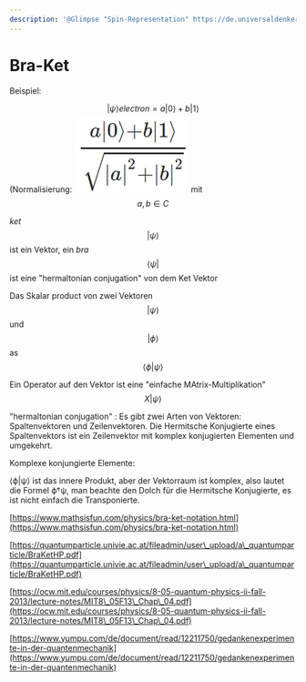 ```yaml
---
description: '@Glimpse "Spin-Representation" https://de.universaldenker.org/lektionen/1126'
---
```


# Bra-Ket

Beispiel:

$$|ψ⟩electron=a|0⟩+b|1⟩$$ (Normalisierung: ![](<../.gitbook/assets/grafik (4) (1).png>) mit $$a,b∈C$$

&#x20;_ket_ $$|ψ⟩$$ ist ein Vektor, ein  _bra_ $$⟨ψ|$$  ist eine "hermaltonian conjugation" von dem Ket Vektor

Das Skalar product von  zwei Vektoren  $$|ψ⟩$$ und $$|ϕ⟩$$ as $$⟨ϕ|ψ⟩$$&#x20;

Ein Operator auf den Vektor ist eine  "einfache MAtrix-Multiplikation" $$X|ψ⟩$$

"hermaltonian conjugation" : Es gibt zwei Arten von Vektoren: Spaltenvektoren und Zeilenvektoren. Die Hermitsche Konjugierte eines Spaltenvektors ist ein Zeilenvektor mit komplex konjugierten Elementen und umgekehrt.

Komplexe konjungierte Elemente:&#x20;

⟨ϕ|ψ⟩ ist das innere Produkt, aber der Vektorraum ist komplex, also lautet die Formel ϕ†ψ, man beachte den Dolch für die Hermitsche Konjugierte, es ist nicht einfach die Transponierte.

[https://www.mathsisfun.com/physics/bra-ket-notation.html](https://www.mathsisfun.com/physics/bra-ket-notation.html)

[https://quantumparticle.univie.ac.at/fileadmin/user\_upload/a\_quantumparticle/BraKetHP.pdf](https://quantumparticle.univie.ac.at/fileadmin/user\_upload/a\_quantumparticle/BraKetHP.pdf)

[https://ocw.mit.edu/courses/physics/8-05-quantum-physics-ii-fall-2013/lecture-notes/MIT8\_05F13\_Chap\_04.pdf](https://ocw.mit.edu/courses/physics/8-05-quantum-physics-ii-fall-2013/lecture-notes/MIT8\_05F13\_Chap\_04.pdf)

[https://www.yumpu.com/de/document/read/12211750/gedankenexperimente-in-der-quantenmechanik](https://www.yumpu.com/de/document/read/12211750/gedankenexperimente-in-der-quantenmechanik)
